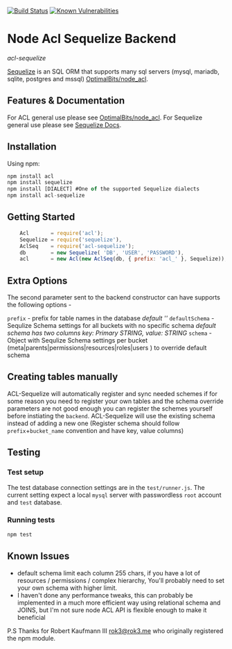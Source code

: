 [![Build Status](https://travis-ci.com/BigGillyStyle/node_acl_sequelize.svg?branch=master)](https://travis-ci.com/BigGillyStyle/node_acl_sequelize)
[![Known Vulnerabilities](https://snyk.io/test/github/{username}/{repo}/badge.svg)](https://snyk.io/test/github/{username}/{repo})

# Node Acl Sequelize Backend
_acl-sequelize_

[Sequelize](https://github.com/sequelize/sequelize) is an SQL ORM that supports many sql servers (mysql, mariadb, sqlite, postgres and mssql) [OptimalBits/node_acl](https://github.com/OptimalBits/node_acl).

## Features & Documentation
For ACL general use please see [OptimalBits/node_acl](https://github.com/OptimalBits/node_acl).
For Sequelize general use please see [Sequelize Docs](http://docs.sequelizejs.com/en/latest/).

## Installation

Using npm:

```javascript
npm install acl
npm install sequelize
npm install [DIALECT] #One of the supported Sequelize dialects
npm install acl-sequelize
```

## Getting Started
```javascript
    Acl       = require('acl');
    Sequelize = require('sequelize'),
    AclSeq    = require('acl-sequelize');
    db        = new Sequelize( 'DB', 'USER', 'PASSWORD'),
    acl       = new Acl(new AclSeq(db, { prefix: 'acl_' }, Sequelize));
```

## Extra Options
The second parameter sent to the backend constructor can have supports the following options -

`prefix` - prefix for table names in the database _default ''_
`defaultSchema` - Sequlize Schema settings for all buckets with no specific schema _default schema has two columns key: Primary STRING, value: STRING_
`schema` - Object with Sequlize Schema settings per bucket (meta|parents|permissions|resources|roles|users ) to override default schema

## Creating tables manually
ACL-Sequelize will automatically register and sync needed schemes
if for some reason you need to register your own tables and the schema override parameters are not good enough you can register the schemes yourself before instiating the `backend`. ACL-Sequelize will use the existing schema instead of adding a new one (Register schema should follow `prefix`+`bucket_name` convention and have key, value columns)

## Testing
### Test setup
The test database connection settings are in the `test/runner.js`.
The current setting expect a local `mysql` server with passwordless `root` account and `test` database.

### Running tests
```javascript
npm test
```

## Known Issues
- default schema limit each column 255 chars, if you have a lot of resources / permissions / complex hierarchy, You'll probably need to set your own schema with higher limit.
- I haven't done any performance tweaks, this can probably be implemented in a much more efficient way using relational schema and JOINS, but I'm not sure node ACL API is flexible enough to make it beneficial

P.S Thanks for Robert Kaufmann III <rok3@rok3.me> who originally registered the npm module.
